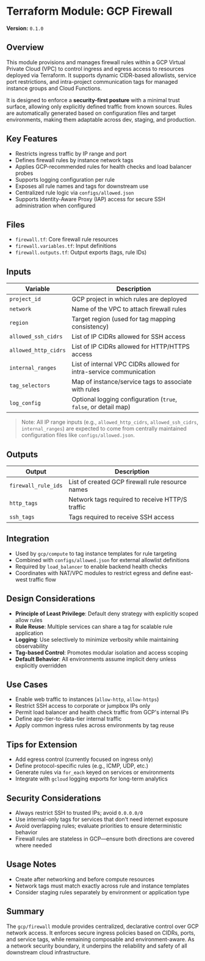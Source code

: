 # Terraform Module: GCP Firewall

**Version:** `0.1.0`

## Overview
This module provisions and manages firewall rules within a GCP Virtual Private Cloud (VPC) to control ingress and egress access to resources deployed via Terraform. It supports dynamic CIDR-based allowlists, service port restrictions, and intra-project communication tags for managed instance groups and Cloud Functions.

It is designed to enforce a **security-first posture** with a minimal trust surface, allowing only explicitly defined traffic from known sources. Rules are automatically generated based on configuration files and target environments, making them adaptable across dev, staging, and production.

## Key Features
- Restricts ingress traffic by IP range and port
- Defines firewall rules by instance network tags
- Applies GCP-recommended rules for health checks and load balancer probes
- Supports logging configuration per rule
- Exposes all rule names and tags for downstream use
- Centralized rule logic via `configs/allowed.json`
- Supports Identity-Aware Proxy (IAP) access for secure SSH administration when configured

## Files
- `firewall.tf`: Core firewall rule resources
- `firewall.variables.tf`: Input definitions
- `firewall.outputs.tf`: Output exports (tags, rule IDs)

## Inputs
| Variable               | Description                                                          |
|------------------------|----------------------------------------------------------------------|
| `project_id`           | GCP project in which rules are deployed                              |
| `network`              | Name of the VPC to attach firewall rules                             |
| `region`               | Target region (used for tag mapping consistency)                     |
| `allowed_ssh_cidrs`    | List of IP CIDRs allowed for SSH access                              |
| `allowed_http_cidrs`   | List of IP CIDRs allowed for HTTP/HTTPS access                       |
| `internal_ranges`      | List of internal VPC CIDRs allowed for intra-service communication   |
| `tag_selectors`        | Map of instance/service tags to associate with rules                 |
| `log_config`           | Optional logging configuration (`true`, `false`, or detail map)      |

> Note: All IP range inputs (e.g., `allowed_http_cidrs`, `allowed_ssh_cidrs`, `internal_ranges`) are expected to come from centrally maintained configuration files like `configs/allowed.json`.

## Outputs
| Output                | Description                                                 |
|-----------------------|-------------------------------------------------------------|
| `firewall_rule_ids`   | List of created GCP firewall rule resource names            |
| `http_tags`           | Network tags required to receive HTTP/S traffic             |
| `ssh_tags`            | Tags required to receive SSH access                         |

## Integration
- Used by `gcp/compute` to tag instance templates for rule targeting
- Combined with `configs/allowed.json` for external allowlist definitions
- Required by `load_balancer` to enable backend health checks
- Coordinates with NAT/VPC modules to restrict egress and define east-west traffic flow

## Design Considerations
- **Principle of Least Privilege**: Default deny strategy with explicitly scoped allow rules
- **Rule Reuse**: Multiple services can share a tag for scalable rule application
- **Logging**: Use selectively to minimize verbosity while maintaining observability
- **Tag-based Control**: Promotes modular isolation and access scoping
- **Default Behavior**: All environments assume implicit deny unless explicitly overridden

## Use Cases
- Enable web traffic to instances (`allow-http`, `allow-https`)
- Restrict SSH access to corporate or jumpbox IPs only
- Permit load balancer and health check traffic from GCP's internal IPs
- Define app-tier-to-data-tier internal traffic
- Apply common ingress rules across environments by tag reuse

## Tips for Extension
- Add egress control (currently focused on ingress only)
- Define protocol-specific rules (e.g., ICMP, UDP, etc.)
- Generate rules via `for_each` keyed on services or environments
- Integrate with `gcloud` logging exports for long-term analytics

## Security Considerations
- Always restrict SSH to trusted IPs; avoid `0.0.0.0/0`
- Use internal-only tags for services that don't need internet exposure
- Avoid overlapping rules; evaluate priorities to ensure deterministic behavior
- Firewall rules are stateless in GCP—ensure both directions are covered where needed

## Usage Notes
- Create after networking and before compute resources
- Network tags must match exactly across rule and instance templates
- Consider staging rules separately by environment or application type

## Summary
The `gcp/firewall` module provides centralized, declarative control over GCP network access. It enforces secure ingress policies based on CIDRs, ports, and service tags, while remaining composable and environment-aware. As a network security boundary, it underpins the reliability and safety of all downstream cloud infrastructure.

